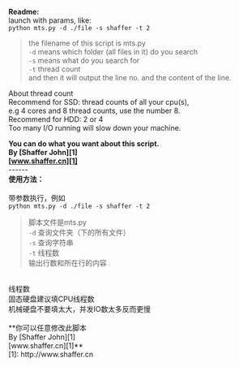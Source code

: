 **Readme:**<br>
launch with params, like:<br>
`python mts.py -d ./file -s shaffer -t 2`<br>
> the filename of this script is mts.py<br>
> `-d` means which folder (all files in it) do you search<br>
> `-s` means what do you search for<br>
> `-t` thread count<br>
and then it will output the line no. and the content of the line.<br>

About thread count<br>
Recommend for SSD: thread counts of all your cpu(s),<br>
e.g 4 cores and 8 thread counts, use the number 8.<br>
Recommend for HDD: 2 or 4<br>
Too many I/O running will slow down your machine.<br>

**You can do what you want about this script.<br>
By [Shaffer John][1]<br>
[www.shaffer.cn][1]**
<br>
------<br>
**使用方法：**<br>
<br>
带参数执行，例如<br>
`python mts.py -d ./file -s shaffer -t 2`<br>
> 脚本文件是mts.py<br>
> `-d` 查询文件夹（下的所有文件）<br>
> `-s` 查询字符串<br>
> `-t` 线程数<br>
输出行数和所在行的内容<br>
<br>
线程数<br>
固态硬盘建议填CPU线程数<br>
机械硬盘不要填太大，并发IO数太多反而更慢<br>
<br>
**你可以任意修改此脚本<br>
By [Shaffer John][1]<br>
[www.shaffer.cn][1]**<br>
[1]: http://www.shaffer.cn<br>